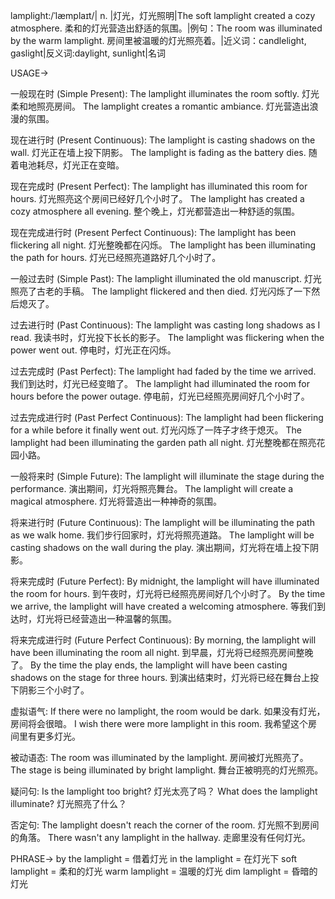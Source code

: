 lamplight:/ˈlæmplaɪt/| n. |灯光，灯光照明|The soft lamplight created a cozy atmosphere. 柔和的灯光营造出舒适的氛围。|例句：The room was illuminated by the warm lamplight. 房间里被温暖的灯光照亮着。|近义词：candlelight, gaslight|反义词:daylight, sunlight|名词

USAGE->

一般现在时 (Simple Present):
The lamplight illuminates the room softly. 灯光柔和地照亮房间。
The lamplight creates a romantic ambiance. 灯光营造出浪漫的氛围。

现在进行时 (Present Continuous):
The lamplight is casting shadows on the wall. 灯光正在墙上投下阴影。
The lamplight is fading as the battery dies. 随着电池耗尽，灯光正在变暗。

现在完成时 (Present Perfect):
The lamplight has illuminated this room for hours.  灯光照亮这个房间已经好几个小时了。
The lamplight has created a cozy atmosphere all evening. 整个晚上，灯光都营造出一种舒适的氛围。


现在完成进行时 (Present Perfect Continuous):
The lamplight has been flickering all night. 灯光整晚都在闪烁。
The lamplight has been illuminating the path for hours. 灯光已经照亮道路好几个小时了。


一般过去时 (Simple Past):
The lamplight illuminated the old manuscript. 灯光照亮了古老的手稿。
The lamplight flickered and then died. 灯光闪烁了一下然后熄灭了。


过去进行时 (Past Continuous):
The lamplight was casting long shadows as I read. 我读书时，灯光投下长长的影子。
The lamplight was flickering when the power went out.  停电时，灯光正在闪烁。

过去完成时 (Past Perfect):
The lamplight had faded by the time we arrived. 我们到达时，灯光已经变暗了。
The lamplight had illuminated the room for hours before the power outage. 停电前，灯光已经照亮房间好几个小时了。


过去完成进行时 (Past Perfect Continuous):
The lamplight had been flickering for a while before it finally went out. 灯光闪烁了一阵子才终于熄灭。
The lamplight had been illuminating the garden path all night. 灯光整晚都在照亮花园小路。


一般将来时 (Simple Future):
The lamplight will illuminate the stage during the performance. 演出期间，灯光将照亮舞台。
The lamplight will create a magical atmosphere. 灯光将营造出一种神奇的氛围。



将来进行时 (Future Continuous):
The lamplight will be illuminating the path as we walk home. 我们步行回家时，灯光将照亮道路。
The lamplight will be casting shadows on the wall during the play.  演出期间，灯光将在墙上投下阴影。


将来完成时 (Future Perfect):
By midnight, the lamplight will have illuminated the room for hours. 到午夜时，灯光将已经照亮房间好几个小时了。
By the time we arrive, the lamplight will have created a welcoming atmosphere. 等我们到达时，灯光将已经营造出一种温馨的氛围。


将来完成进行时 (Future Perfect Continuous):
By morning, the lamplight will have been illuminating the room all night. 到早晨，灯光将已经照亮房间整晚了。
By the time the play ends, the lamplight will have been casting shadows on the stage for three hours. 到演出结束时，灯光将已经在舞台上投下阴影三个小时了。

虚拟语气:
If there were no lamplight, the room would be dark. 如果没有灯光，房间将会很暗。
I wish there were more lamplight in this room. 我希望这个房间里有更多灯光。

被动语态:
The room was illuminated by the lamplight. 房间被灯光照亮了。
The stage is being illuminated by bright lamplight. 舞台正被明亮的灯光照亮。

疑问句:
Is the lamplight too bright? 灯光太亮了吗？
What does the lamplight illuminate? 灯光照亮了什么？

否定句:
The lamplight doesn't reach the corner of the room. 灯光照不到房间的角落。
There wasn't any lamplight in the hallway. 走廊里没有任何灯光。


PHRASE->
by the lamplight = 借着灯光
in the lamplight = 在灯光下
soft lamplight = 柔和的灯光
warm lamplight = 温暖的灯光
dim lamplight = 昏暗的灯光
